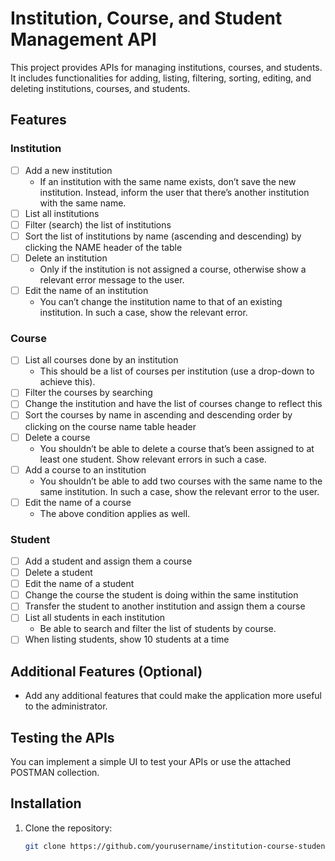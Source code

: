 # Institution, Course, and Student Management API

This project provides APIs for managing institutions, courses, and students. It includes functionalities for adding, listing, filtering, sorting, editing, and deleting institutions, courses, and students.

## Features

### Institution
- [ ] Add a new institution
  - If an institution with the same name exists, don’t save the new institution. Instead, inform the user that there’s another institution with the same name.
- [ ] List all institutions
- [ ] Filter (search) the list of institutions
- [ ] Sort the list of institutions by name (ascending and descending) by clicking the NAME header of the table
- [ ] Delete an institution
  - Only if the institution is not assigned a course, otherwise show a relevant error message to the user.
- [ ] Edit the name of an institution
  - You can’t change the institution name to that of an existing institution. In such a case, show the relevant error.

### Course
- [ ] List all courses done by an institution
  - This should be a list of courses per institution (use a drop-down to achieve this).
- [ ] Filter the courses by searching
- [ ] Change the institution and have the list of courses change to reflect this
- [ ] Sort the courses by name in ascending and descending order by clicking on the course name table header
- [ ] Delete a course
  - You shouldn’t be able to delete a course that’s been assigned to at least one student. Show relevant errors in such a case.
- [ ] Add a course to an institution
  - You shouldn’t be able to add two courses with the same name to the same institution. In such a case, show the relevant error to the user.
- [ ] Edit the name of a course
  - The above condition applies as well.

### Student
- [ ] Add a student and assign them a course
- [ ] Delete a student
- [ ] Edit the name of a student
- [ ] Change the course the student is doing within the same institution
- [ ] Transfer the student to another institution and assign them a course
- [ ] List all students in each institution
  - Be able to search and filter the list of students by course.
- [ ] When listing students, show 10 students at a time

## Additional Features (Optional)
- Add any additional features that could make the application more useful to the administrator.

## Testing the APIs
You can implement a simple UI to test your APIs or use the attached POSTMAN collection.

## Installation

1. Clone the repository:
   ```bash
   git clone https://github.com/yourusername/institution-course-student-management.git
